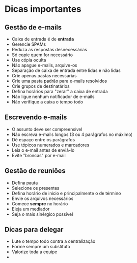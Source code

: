 # Dicas importantes

## Gestão de e-mails

- Caixa de entrada é de **entrada**
- Gerencie SPAMs
- Reduza as respostas desnecessárias
- Só copie quem for necessário
- Use cópia oculta
- Não apague e-mails, arquive-os
- Separação de caixa de entrada entre lidas e não lidas
- Crie apenas pastas necessárias
- Crie uma pasta padrão para e-mails resolvidos
- Crie grupos de destinatários
- Defina horários para "zerar" a caixa de entrada
- Não ligue nenhum notificador de e-mails
- Não verifique a caixa o tempo todo

## Escrevendo e-mails

- O assunto deve ser compreensível
- Não escreva e-mails longos (3 ou 4 parágrafos no máximo)
- Dê espaço entre os parágrafos
- Use tópicos numerados e marcadores
- Leia o e-mail antes de enviá-lo
- Evite "broncas" por e-mail

## Gestão de reuniões

- Defina pauta
- Selecione os presentes
- Defina horário de início e principalmente o de término
- Envie os arquivos necessários
- Comece **sempre** no horário
- Eleja um mediador
- Seja o mais sinérgico possível

## Dicas para delegar

- Lute o tempo todo contra a centralização
- Forme sempre um substituto
- Valorize toda a equipe
- 

<!--stackedit_data:
eyJoaXN0b3J5IjpbLTE2MDk2MDI3NjgsLTk5NDQ1OTQ2MywtMT
QzMDA5MTM0NiwtNDIzMzE1Njc2LC0xMDE1OTU0NjI5XX0=
-->